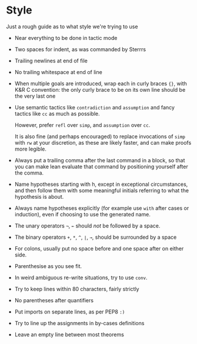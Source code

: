 # Style

Just a rough guide as to what style we're trying to use

- Near everything to be done in tactic mode
- Two spaces for indent, as was commanded by Sterrrs
- Trailing newlines at end of file
- No trailing whitespace at end of line
- When multiple goals are introduced, wrap each in curly braces `{}`, with
  K&R C convention: the only curly brace to be on its own line should be the
  very last one
- Use semantic tactics like `contradiction` and `assumption` and fancy tactics
  like `cc` as much as possible.

  However, prefer `refl` over `simp`, and `assumption` over `cc`.

  It is also fine (and perhaps encouraged) to replace invocations of `simp` with
  `rw` at your discretion, as these are likely faster, and can make proofs more
  legible.
- Always put a trailing comma after the last command in a block, so that you can
  make lean evaluate that command by positioning yourself after the comma.
- Name hypotheses starting with h, except in exceptional circumstances, and then
  follow them with some meaningful initials referring to what the hypothesis is
  about.
- Always name hypotheses explicitly (for example use `with` after cases or induction),
  even if choosing to use the generated name.
- The unary operators `¬`, `←` should *not* be followed by a space.
- The binary operators `+`, `*`, `^`, `∣`, `→`, should be surrounded by a space
- For colons, usually put no space before and one space after
  on either side.
- Parenthesise as you see fit.
- In weird ambiguous re-write situations, try to use `conv`.
- Try to keep lines within 80 characters, fairly strictly
- No parentheses after quantifiers
- Put imports on separate lines, as per PEP8 `:)`
- Try to line up the assignments in by-cases definitions
- Leave an empty line between most theorems
